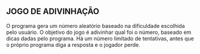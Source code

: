 ## JOGO DE ADIVINHAÇÃO

O programa gera um número aleatório baseado na dificuldade escolhida pelo usuário.
O objetivo do jogo é adivinhar qual foi o número, baseado em dicas dadas pelo programa.
Há um número limitado de tentativas, antes que o próprio programa diga a resposta e o jogador perde.
